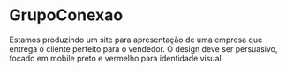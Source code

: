 # GrupoConexao
Estamos produzindo um site para apresentação de uma empresa que entrega o cliente perfeito para o vendedor. O design deve ser persuasivo, focado em mobile preto e vermelho para identidade visual

